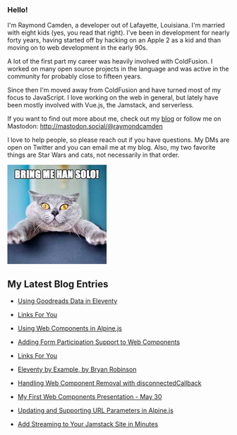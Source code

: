 ### Hello!

I'm Raymond Camden, a developer out of Lafayette, Louisiana. I'm married with eight kids (yes, you read that right). I've been in development for nearly forty years, having started off by hacking on an Apple 2 as a kid and than moving on to web development in the early 90s.

A lot of the first part my career was heavily involved with ColdFusion. I worked on many open source projects in the language and was active in the community for probably close to fifteen years. 

Since then I'm moved away from ColdFusion and have turned most of my focus to JavaScript. I love working on the web in general, but lately have been mostly involved with Vue.js, the Jamstack, and serverless. 

If you want to find out more about me, check out my [blog](https://www.raymondcamden.com) or follow me on Mastodon: <http://mastodon.social/@raymondcamden>

I love to help people, so please reach out if you have questions. My DMs are open on Twitter and you can email me at my blog. Also, my two favorite things are Star Wars and cats, not necessarily in that order.

![Star Wars cat](https://raw.githubusercontent.com/cfjedimaster/cfjedimaster/master/cat.jpg)

<!-- RSS -->
## My Latest Blog Entries

* [Using Goodreads Data in Eleventy](https://www.raymondcamden.com/2023/06/07/using-goodreads-data-in-eleventy)

* [Links For You](https://www.raymondcamden.com/2023/06/01/links-for-you)

* [Using Web Components in Alpine.js](https://www.raymondcamden.com/2023/06/02/using-web-components-in-alpine)

* [Adding Form Participation Support to Web Components](https://www.raymondcamden.com/2023/05/24/adding-form-participation-support-to-web-components)

* [Links For You](https://www.raymondcamden.com/2023/05/21/links-for-you)

* [Eleventy by Example, by Bryan Robinson](https://www.raymondcamden.com/2023/05/18/eleventy-by-example-by-bryan-robinson)

* [Handling Web Component Removal with disconnectedCallback](https://www.raymondcamden.com/2023/05/17/handling-web-component-removal-with-disconnectedcallback)

* [My First Web Components Presentation - May 30](https://www.raymondcamden.com/2023/05/15/my-first-web-components-presentation-may-30)

* [Updating and Supporting URL Parameters in Alpine.js](https://www.raymondcamden.com/2023/05/12/updating-and-supporting-url-parameters-in-alpinejs)

* [Add Streaming to Your Jamstack Site in Minutes](https://www.raymondcamden.com/2023/05/08/add-streaming-to-your-jamstack-site-in-minutes)

<!-- ENDRSS -->

